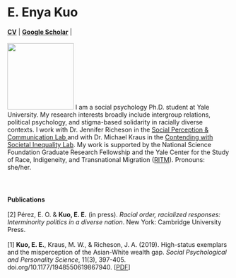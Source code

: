 <h1 align="">E. Enya Kuo</h1>
<b><a href="https://app.box.com/s/hhpgcxiuxolhjeoso5pp7jitq80bmk6f">CV</a></b> | 
<b><a href="https://scholar.google.com/citations?user=whztlp8AAAAJ&hl=en&oi=ao">Google Scholar</a></b> | 
<a href="https://twitter.com/kuoenya"><img src="https://www.freeiconspng.com/uploads/png-logo-bird-twitter-image-2.png" width="13" align="bottom"></a>
<br>
<br>
<img src="https://pbs.twimg.com/profile_images/1391161340547321859/Zez-tlzP_400x400.jpg" width="150">
I am a social psychology Ph.D. student at Yale University. My research interests broadly include intergroup relations, political psychology, and stigma-based solidarity in racially diverse contexts. I work with Dr.  Jennifer Richeson in the <a href="https://spcl.yale.edu/">Social Perception & Communication Lab </a> and with Dr. Michael Kraus in the <a href="https://www.csinequality.com/">Contending with Societal Inequality Lab</a>. My work is supported by the National Science Foundation Graduate Research Fellowship and the Yale Center for the Study of Race, Indigeneity, and Transnational Migration (<a href="https://ritm.yale.edu/">RITM</a>). Pronouns: she/her.
<h1></h1>
<br>
<b>Publications</b>
<br>
<br>
[2] Pérez, E. O. & <b>Kuo, E. E.</b> (in press). <i>Racial order, racialized responses: Interminority politics in a diverse nation</i>. New York: Cambridge University Press.
<br>
<br>
[1] <b>Kuo, E. E.</b>, Kraus, M. W., & Richeson, J. A. (2019). High-status exemplars and the misperception of the Asian-White wealth gap. <i>Social Psychological and Personality Science</i>, 11(3), 397-405. doi.org/10.1177/1948550619867940. [<a href="https://spcl.yale.edu/sites/default/files/files/Kuo_etal2019SPPS.pdf">PDF</a>]
